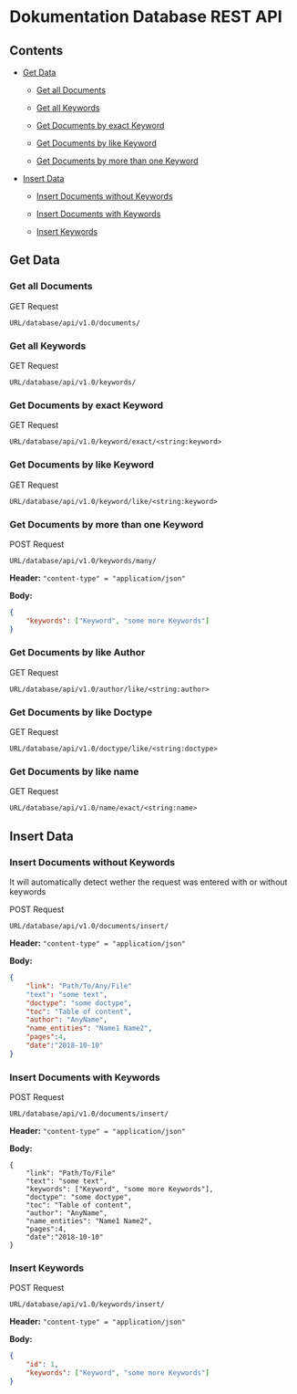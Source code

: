 # Dokumentation Database REST API

## Contents

- [Get Data](#get-data)

  - [Get all Documents](#get-all-documents)

  - [Get all Keywords](get-all-keywords)

  - [Get Documents by exact Keyword](#get-documents-by-exact-keyword)

  - [Get Documents by like Keyword](#get-documents-by-like-keyword)

  - [Get Documents by more than one Keyword](#get-documents-by-more-than-one-keyword)

- [Insert Data](#insert-data)

  - [Insert Documents without Keywords](#insert-documents-without-keywords)

  - [Insert Documents with Keywords](#insert-documents-with-keywords)

  - [Insert Keywords](#insert-keywords)

## Get Data

### Get all Documents

GET Request

```
URL/database/api/v1.0/documents/
```

### Get all Keywords

GET Request

```
URL/database/api/v1.0/keywords/
```

### Get Documents by exact Keyword

GET Request

```
URL/database/api/v1.0/keyword/exact/<string:keyword>
```

### Get Documents by like Keyword

GET Request

```
URL/database/api/v1.0/keyword/like/<string:keyword>
```

### Get Documents by  more than one Keyword

POST Request

```
URL/database/api/v1.0/keywords/many/
```

**Header:** `"content-type" = "application/json"`

**Body:**

```json
{
    "keywords": ["Keyword", "some more Keywords"] 
}
```

### Get Documents by like Author

GET Request

```
URL/database/api/v1.0/author/like/<string:author>
```

### Get Documents by like Doctype

GET Request

```
URL/database/api/v1.0/doctype/like/<string:doctype>
```

### Get Documents by like name

GET Request

```
URL/database/api/v1.0/name/exact/<string:name>
```

## Insert Data

### Insert Documents without Keywords

It will automatically detect wether the request was entered with or without keywords

POST Request

```
URL/database/api/v1.0/documents/insert/
```

**Header:** `"content-type" = "application/json"`

**Body:**

```json
{
    "link": "Path/To/Any/File"    
    "text": "some text",
    "doctype": "some doctype",
    "toc": "Table of content",
    "author": "AnyName",
    "name_entities": "Name1 Name2",
    "pages":4,
    "date":"2018-10-10"
}
```

### Insert Documents with Keywords

POST Request

```
URL/database/api/v1.0/documents/insert/
```

**Header:** `"content-type" = "application/json"`

**Body:**

```
{
    "link": "Path/To/File"    
    "text": "some text",
    "keywords": ["Keyword", "some more Keywords"],
    "doctype": "some doctype",
    "toc": "Table of content",
    "author": "AnyName",
    "name_entities": "Name1 Name2",
    "pages":4,
    "date":"2018-10-10"
}
```

### Insert Keywords

POST Request

```
URL/database/api/v1.0/keywords/insert/
```

**Header:** `"content-type" = "application/json"`

**Body:**

```json
{
    "id": 1,
    "keywords": ["Keyword", "some more Keywords"] 
}
```
